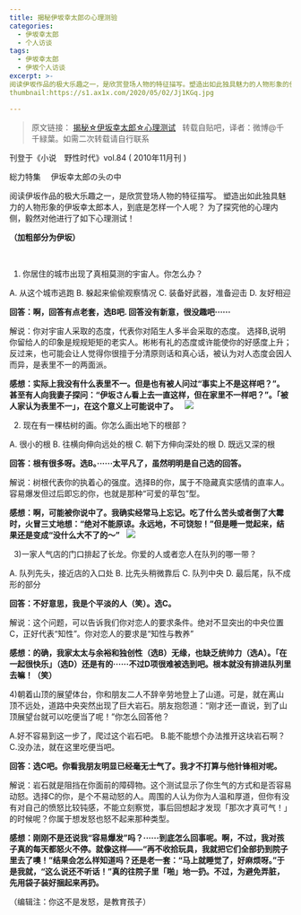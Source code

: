 ```yaml
---
title: 揭秘伊坂幸太郎の心理测验
categories:
  - 伊坂幸太郎
  - 个人访谈
tags:
  - 伊坂幸太郎
  - 伊坂个人访谈
excerpt: >-
阅读伊坂作品的极大乐趣之一，是欣赏登场人物的特征描写。塑造出如此独具魅力的人物形象的伊坂幸太郎本人，到底是怎样一个人呢？为了探究他的心理内侧，毅然对他进行了如下心理测试！
thumbnail:https://s1.ax1x.com/2020/05/02/Jj1KGq.jpg

---
```

> 原文链接：
[揭秘☆伊坂幸太郎☆心理测试](https://tieba.baidu.com/p/2845723498)
&nbsp;
转载自贴吧，译者：微博@千千緑葉。如需二次转载请自行联系

刊登于《小说　野性时代》vol.84 ( 2010年11月刊 )

総力特集　 伊坂幸太郎の头の中

阅读伊坂作品的极大乐趣之一，是欣赏登场人物的特征描写。
塑造出如此独具魅力的人物形象的伊坂幸太郎本人，到底是怎样一个人呢？
为了探究他的心理内侧，毅然对他进行了如下心理测试！

**（加粗部分为伊坂）**

&nbsp;
1. 你居住的城市出现了真相莫测的宇宙人。你怎么办？

A. 从这个城市逃跑
B. 躲起来偷偷观察情况
C. 装备好武器，准备迎击
D. 友好相迎

**回答：啊，回答有点老套，选B吧. 回答没有新意，很没趣吧······**

解说：你对宇宙人采取的态度，代表你对陌生人多半会采取的态度。
选择B,说明你留给人的印象是规规矩矩的老实人。彬彬有礼的态度或许能使你的好感度上升；反过来，也可能会让人觉得你很擅于分清原则话和真心话，被认为对人态度会因人而异，是表里不一的两面派。


**感想：实际上我没有什么表里不一。但是也有被人问过“事实上不是这样吧？”。甚至有人向我妻子探问：“伊坂さん看上去一直这样，但在家里不一样吧？”。「被人家认为表里不一」，在这个意义上可能说中了。**
&nbsp;
![](https://s1.ax1x.com/2020/05/02/Jj1uin.jpg)

&nbsp;
2. 现在有一棵枯树的画。你怎么画出地下的根部？

A. 很小的根
B. 往横向伸向远处的根
C. 朝下方伸向深处的根
D. 既远又深的根

**回答：根有很多呀。选B。······太平凡了，虽然明明是自己选的回答。**

解说：树根代表你的执着心的强度。选择B的你，属于不隐藏真实感情的直率人。容易爆发但过后即忘的你，也就是那种“可爱的草包”型。


**感想：啊，可能被你说中了。我确实经常马上忘记。吃了什么苦头或者倒了大霉时，火冒三丈地想：“绝对不能原谅。永远地，不可饶恕！”但是睡一觉起来，结果还是变成“没什么大不了的～”**
&nbsp;
![](https://s1.ax1x.com/2020/05/02/Jj1eaj.jpg)

&nbsp;
3)一家人气店的门口排起了长龙。你爱的人或者恋人在队列的哪一带？

A. 队列先头，接近店的入口处
B. 比先头稍微靠后
C. 队列中央
D. 最后尾，队不成形的部分

**回答：不好意思，我是个平淡的人（笑）。选C。**

解说：这个问题，可以告诉我们你对恋人的要求条件。绝对不显突出的中央位置C，正好代表“知性”。你对恋人的要求是“知性与教养”


**感想：的确，我家太太与余裕和独创性（选B）无缘，也缺乏统帅力（选A）。「在一起很快乐」（选D）还是有的······不过D项很难被选到吧。根本就没有排进队列里去嘛！（笑）**

4)朝着山顶的展望体台，你和朋友二人不辞辛劳地登上了山道。可是，就在离山顶不远处，道路中央突然出现了巨大岩石。朋友抱怨道：“刚才还一直说，到了山顶展望台就可以吃便当了呢！”你怎么回答他？

A.好不容易到这一步了，爬过这个岩石吧。
B.能不能想个办法推开这块岩石啊？
C.没办法，就在这里吃便当吧。



**回答：选C吧。你看我朋友明显已经毫无士气了。我才不打算与他针锋相对呢。**


解说：岩石就是阻挡在你面前的障碍物。这个测试显示了你生气的方式和是否容易动怒。选择C的你，是个不易动怒的人。周围的人认为你为人温和厚道，但你有没有对自己的愤怒比较钝感，不能立刻察觉，事后回想起才发现「那次才真可气！」的时候呢？你属于想发怒也怒不起来那种类型。


**感想：刚刚不是还说我“容易爆发”吗？······到底怎么回事呢。啊，不过，我对孩子真的每天都怒火不停。就像这样——“再不收拾玩具，我就把它们全部扔到院子里去了噢！”结果会怎么样知道吗？还是老一套：“马上就睡觉了，好麻烦呀。”于是我就，“这么说还不听话！”真的往院子里「啪」地一扔。不过，为避免弄脏，先用袋子装好捆起来再扔。**

（编辑注：你这不是发怒，是教育孩子）